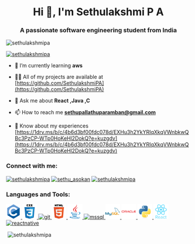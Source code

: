 <h1 align="center">Hi 👋, I'm Sethulakshmi P A</h1>
<h3 align="center">A passionate software engineering student from India</h3>

<p align="left"> <img src="https://komarev.com/ghpvc/?username=sethulakshmipa&label=Profile%20views&color=0e75b6&style=flat" alt="sethulakshmipa" /> </p>

<p align="left"> <a href="https://github.com/ryo-ma/github-profile-trophy"><img src="https://github-profile-trophy.vercel.app/?username=sethulakshmipa" alt="sethulakshmipa" /></a> </p>

- 🌱 I’m currently learning **aws**

- 👨‍💻 All of my projects are available at [https://github.com/SethulakshmiPA](https://github.com/SethulakshmiPA)

- 💬 Ask me about **React ,Java ,C**

- 📫 How to reach me **sethupallathuparamban@gmail.com**

- 📄 Know about my experiences [https://1drv.ms/b/c/4b6d3bf00fdc078d/EXHu3h2YkYRIqXkqVWnbkwQBc3PzCP-WTp0HoKeHl2DokQ?e=kuzgdv](https://1drv.ms/b/c/4b6d3bf00fdc078d/EXHu3h2YkYRIqXkqVWnbkwQBc3PzCP-WTp0HoKeHl2DokQ?e=kuzgdv)

<h3 align="left">Connect with me:</h3>
<p align="left">
<a href="https://linkedin.com/in/sethulakshmipa" target="blank"><img align="center" src="https://raw.githubusercontent.com/rahuldkjain/github-profile-readme-generator/master/src/images/icons/Social/linked-in-alt.svg" alt="sethulakshmipa" height="30" width="40" /></a>
<a href="https://instagram.com/sethu_asokan" target="blank"><img align="center" src="https://raw.githubusercontent.com/rahuldkjain/github-profile-readme-generator/master/src/images/icons/Social/instagram.svg" alt="sethu_asokan" height="30" width="40" /></a>
<a href="https://www.hackerrank.com/sethulakshmipa" target="blank"><img align="center" src="https://raw.githubusercontent.com/rahuldkjain/github-profile-readme-generator/master/src/images/icons/Social/hackerrank.svg" alt="sethulakshmipa" height="30" width="40" /></a>
</p>

<h3 align="left">Languages and Tools:</h3>
<p align="left"> <a href="https://www.cprogramming.com/" target="_blank" rel="noreferrer"> <img src="https://raw.githubusercontent.com/devicons/devicon/master/icons/c/c-original.svg" alt="c" width="40" height="40"/> </a> <a href="https://www.w3schools.com/css/" target="_blank" rel="noreferrer"> <img src="https://raw.githubusercontent.com/devicons/devicon/master/icons/css3/css3-original-wordmark.svg" alt="css3" width="40" height="40"/> </a> <a href="https://git-scm.com/" target="_blank" rel="noreferrer"> <img src="https://www.vectorlogo.zone/logos/git-scm/git-scm-icon.svg" alt="git" width="40" height="40"/> </a> <a href="https://www.w3.org/html/" target="_blank" rel="noreferrer"> <img src="https://raw.githubusercontent.com/devicons/devicon/master/icons/html5/html5-original-wordmark.svg" alt="html5" width="40" height="40"/> </a> <a href="https://www.java.com" target="_blank" rel="noreferrer"> <img src="https://raw.githubusercontent.com/devicons/devicon/master/icons/java/java-original.svg" alt="java" width="40" height="40"/> </a> <a href="https://www.microsoft.com/en-us/sql-server" target="_blank" rel="noreferrer"> <img src="https://www.svgrepo.com/show/303229/microsoft-sql-server-logo.svg" alt="mssql" width="40" height="40"/> </a> <a href="https://www.mysql.com/" target="_blank" rel="noreferrer"> <img src="https://raw.githubusercontent.com/devicons/devicon/master/icons/mysql/mysql-original-wordmark.svg" alt="mysql" width="40" height="40"/> </a> <a href="https://www.oracle.com/" target="_blank" rel="noreferrer"> <img src="https://raw.githubusercontent.com/devicons/devicon/master/icons/oracle/oracle-original.svg" alt="oracle" width="40" height="40"/> </a> <a href="https://www.python.org" target="_blank" rel="noreferrer"> <img src="https://raw.githubusercontent.com/devicons/devicon/master/icons/python/python-original.svg" alt="python" width="40" height="40"/> </a> <a href="https://reactjs.org/" target="_blank" rel="noreferrer"> <img src="https://raw.githubusercontent.com/devicons/devicon/master/icons/react/react-original-wordmark.svg" alt="react" width="40" height="40"/> </a> <a href="https://reactnative.dev/" target="_blank" rel="noreferrer"> <img src="https://reactnative.dev/img/header_logo.svg" alt="reactnative" width="40" height="40"/> </a> </p>

<p>&nbsp;<img align="center" src="https://github-readme-stats.vercel.app/api?username=sethulakshmipa&show_icons=true&locale=en" alt="sethulakshmipa" /></p>
